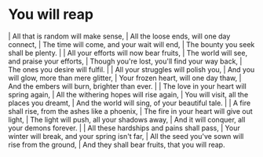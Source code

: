 You will reap
=============

| All that is random will make sense,
| All the loose ends, will one day connect,
| The time will come, and your wait will end,
| The bounty you seek shall be plenty.
| 
| All your efforts will now bear fruits,
| The world will see, and praise your efforts,
| Though you're lost, you'll find your way back,
| The ones you desire will fulfil.
| 
| All your struggles will polish you,
| And you will glow, more than mere glitter,
| Your frozen heart, will one day thaw,
| And the embers will burn, brighter than ever.
| 
| The love in your heart will spring again,
| All the withering hopes will rise again,
| You will visit, all the places you dreamt,
| And the world will sing, of your beautiful tale.
| 
| A fire shall rise, from the ashes like a phoenix,
| The fire in your heart will give out light,
| The light will push, all your shadows away,
| And it will conquer, all your demons forever.
| 
| All these hardships and pains shall pass,
| Your winter will break, and your spring isn't far,
| All the seed you've sown will rise from the ground,
| And they shall bear fruits, that you will reap.
